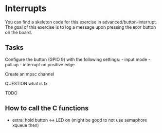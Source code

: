 # Interrupts

You can find a skeleton code for this exercise in advanced/button-interrupt.
The goal of this exercise is to log a message upon pressing the `BOOT` button on the board. 



## Tasks

Configure the button (GPIO 9) with the following settings:
    - input mode
    - pull up
    - interrupt on positive edge

Create an mpsc channel

QUESTION what is tx

TODO 

## How to call the C functions


- extra: hold button <-> LED on (might be good to not use semaphore xqueue then)